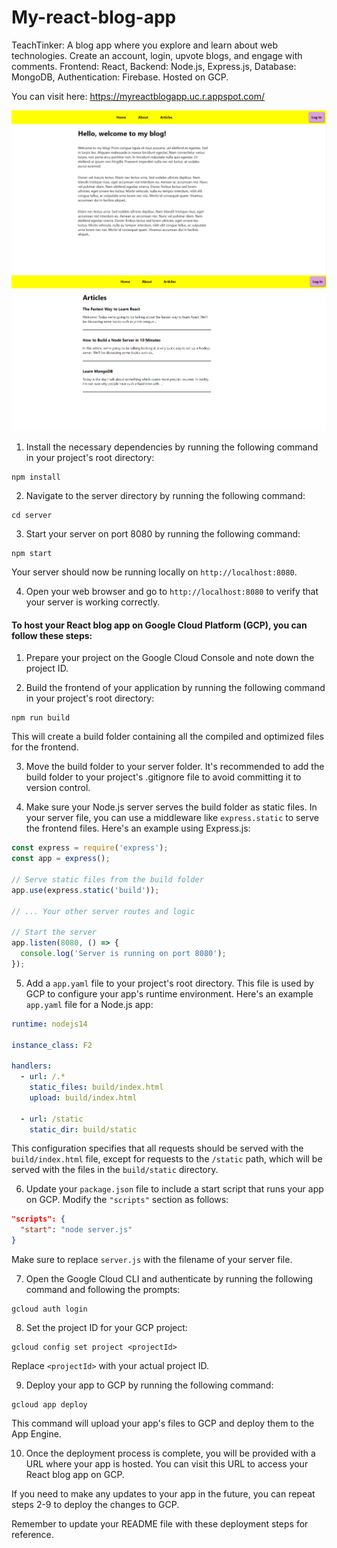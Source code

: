 <h1>My-react-blog-app</h1>
<p>TeachTinker: A blog app where you explore and learn about web technologies. Create an account, login, upvote blogs, and engage with comments. Frontend: React, Backend: Node.js, Express.js, Database: MongoDB, Authentication: Firebase. Hosted on GCP.</p>

You can visit here: https://myreactblogapp.uc.r.appspot.com/

<img width="943" alt="image" src="img1.png">
<img width="943" alt="image" src="img2.png">


1. Install the necessary dependencies by running the following command in your project's root directory:
```
npm install
```

2. Navigate to the server directory by running the following command:
```
cd server
```

3. Start your server on port 8080 by running the following command:
```
npm start
```
Your server should now be running locally on `http://localhost:8080`.

4. Open your web browser and go to `http://localhost:8080` to verify that your server is working correctly.



<h4>To host your React blog app on Google Cloud Platform (GCP), you can follow these steps: </h4>

1. Prepare your project on the Google Cloud Console and note down the project ID.

2. Build the frontend of your application by running the following command in your project's root directory:
```
npm run build
```
This will create a build folder containing all the compiled and optimized files for the frontend.

3. Move the build folder to your server folder. It's recommended to add the build folder to your project's .gitignore file to avoid committing it to version control.

4. Make sure your Node.js server serves the build folder as static files. In your server file, you can use a middleware like `express.static` to serve the frontend files. Here's an example using Express.js:
```javascript
const express = require('express');
const app = express();

// Serve static files from the build folder
app.use(express.static('build'));

// ... Your other server routes and logic

// Start the server
app.listen(8080, () => {
  console.log('Server is running on port 8080');
});
```

5. Add a `app.yaml` file to your project's root directory. This file is used by GCP to configure your app's runtime environment. Here's an example `app.yaml` file for a Node.js app:
```yaml
runtime: nodejs14

instance_class: F2

handlers:
  - url: /.*
    static_files: build/index.html
    upload: build/index.html

  - url: /static
    static_dir: build/static
```
This configuration specifies that all requests should be served with the `build/index.html` file, except for requests to the `/static` path, which will be served with the files in the `build/static` directory.

6. Update your `package.json` file to include a start script that runs your app on GCP. Modify the `"scripts"` section as follows:
```json
"scripts": {
  "start": "node server.js"
}
```
Make sure to replace `server.js` with the filename of your server file.

7. Open the Google Cloud CLI and authenticate by running the following command and following the prompts:
```
gcloud auth login
```

8. Set the project ID for your GCP project:
```
gcloud config set project <projectId>
```
Replace `<projectId>` with your actual project ID.

9. Deploy your app to GCP by running the following command:
```
gcloud app deploy
```
This command will upload your app's files to GCP and deploy them to the App Engine.

10. Once the deployment process is complete, you will be provided with a URL where your app is hosted. You can visit this URL to access your React blog app on GCP.

If you need to make any updates to your app in the future, you can repeat steps 2-9 to deploy the changes to GCP.

Remember to update your README file with these deployment steps for reference.





